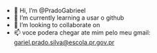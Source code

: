 - 👋 Hi, I’m @PradoGabrieel
- 🌱 I’m currently learning a usar o github
- 💞️ I’m looking to collaborate on 
- 📫 voce podera chegar ate mim pelo meu gmail: gariel.prado.silva@escola.pr.gov.pr
<!---
PradoGabrieel/PradoGabrieel is a ✨ special ✨ repository because its `README.md` (this file) appears on your GitHub profile.
You can click the Preview link to take a look at your changes.
--->
